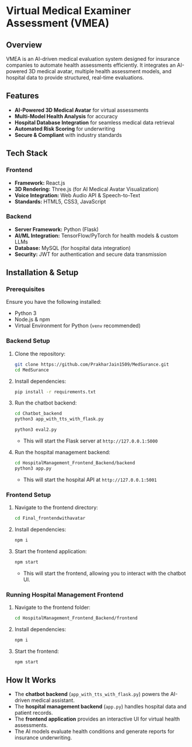 # Virtual Medical Examiner Assessment (VMEA)

## Overview
VMEA is an AI-driven medical evaluation system designed for insurance companies to automate health assessments efficiently. It integrates an AI-powered 3D medical avatar, multiple health assessment models, and hospital data to provide structured, real-time evaluations.

## Features
- **AI-Powered 3D Medical Avatar** for virtual assessments
- **Multi-Model Health Analysis** for accuracy
- **Hospital Database Integration** for seamless medical data retrieval
- **Automated Risk Scoring** for underwriting
- **Secure & Compliant** with industry standards

## Tech Stack
### Frontend
- **Framework:** React.js
- **3D Rendering:** Three.js (for AI Medical Avatar Visualization)
- **Voice Integration:** Web Audio API & Speech-to-Text
- **Standards:** HTML5, CSS3, JavaScript

### Backend
- **Server Framework:** Python (Flask)
- **AI/ML Integration:** TensorFlow/PyTorch for health models & custom LLMs
- **Database:** MySQL (for hospital data integration)
- **Security:** JWT for authentication and secure data transmission

## Installation & Setup

### Prerequisites
Ensure you have the following installed:
- Python 3
- Node.js & npm
- Virtual Environment for Python (`venv` recommended)

### Backend Setup
1. Clone the repository:
   ```bash
   git clone https://github.com/PrakharJain1509/MedSurance.git
   cd MedSurance
   ```
2. Install dependencies:
   ```bash
   pip install -r requirements.txt
   ```
3. Run the chatbot backend:
   ```bash
   cd Chatbot_backend
   python3 app_with_tts_with_flask.py
   ```
   ```bash
   python3 eval2.py
   ```
   - This will start the Flask server at `http://127.0.0.1:5000`

4. Run the hospital management backend:
   ```bash
   cd HospitalManagement_Frontend_Backend/backend
   python3 app.py
   ```
   - This will start the hospital API at `http://127.0.0.1:5001`

### Frontend Setup
1. Navigate to the frontend directory:
   ```bash
   cd Final_frontendwithavatar
   ```
2. Install dependencies:
   ```bash
   npm i
   ```
3. Start the frontend application:
   ```bash
   npm start
   ```
   - This will start the frontend, allowing you to interact with the chatbot UI.

### Running Hospital Management Frontend
1. Navigate to the frontend folder:
   ```bash
   cd HospitalManagement_Frontend_Backend/frontend
   ```
2. Install dependencies:
   ```bash
   npm i
   ```
3. Start the frontend:
   ```bash
   npm start
   ```

## How It Works
- The **chatbot backend** (`app_with_tts_with_flask.py`) powers the AI-driven medical assistant.
- The **hospital management backend** (`app.py`) handles hospital data and patient records.
- The **frontend application** provides an interactive UI for virtual health assessments.
- The AI models evaluate health conditions and generate reports for insurance underwriting.
